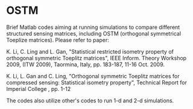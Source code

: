 # OSTM
Brief Matlab codes aiming at running simulations to compare different structured sensing matrices, including OSTM (orthogonal symmetrical Toeplize matrices). Please refer to paper: 

K. Li, C. Ling and L. Gan, "Statistical restricted isometry property of orthogonal symmetric Toeplitz matrices", IEEE Inform. Theory Workshop 2009, (ITW 2009), Taormina, Italy, pp. 183-187, 11-16 Oct. 2009.

K. Li, L. Gan and C. Ling, "Orthogonal symmetric Toeplitz matrices for compressed sensing: Statistical isometry property", Technical Report for Imperial College , pp. 1-12

The codes also utilize other's codes to run 1-d and 2-d simulations.
